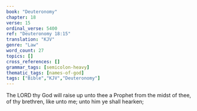 ```yaml
---
book: "Deuteronomy"
chapter: 18
verse: 15
ordinal_verse: 5400
ref: "Deuteronomy 18:15"
translation: "KJV"
genre: "Law"
word_count: 27
topics: []
cross_references: []
grammar_tags: [semicolon-heavy]
thematic_tags: [names-of-god]
tags: ["Bible","KJV","Deuteronomy"]
---
```

The LORD thy God will raise up unto thee a Prophet from the midst of thee, of thy brethren, like unto me; unto him ye shall hearken;

